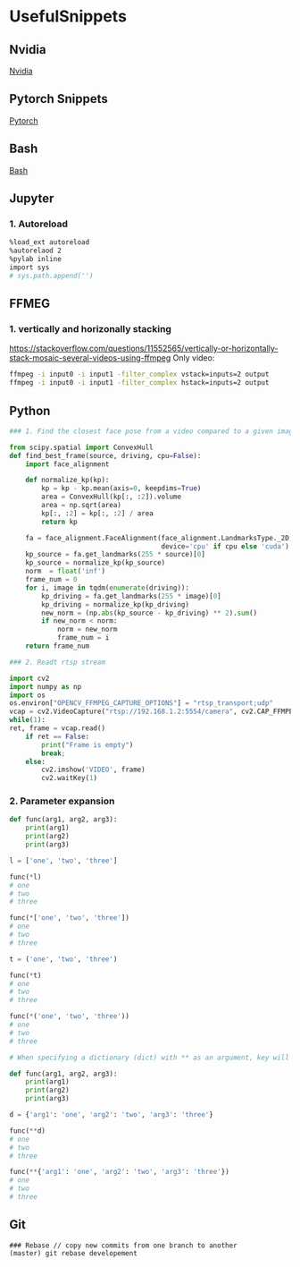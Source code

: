 # UsefulSnippets




## Nvidia
[Nvidia](./nvidia/README.md)


## Pytorch Snippets
[Pytorch](./pytorch/README.md)

## Bash
[Bash](./bash/README.md)


## Jupyter
### 1. Autoreload
```bash
%load_ext autoreload
%autorelaod 2
%pylab inline
import sys
# sys.path.append('')
```

## FFMEG
### 1. vertically and horizonally stacking
https://stackoverflow.com/questions/11552565/vertically-or-horizontally-stack-mosaic-several-videos-using-ffmpeg
Only video:
```bash
ffmpeg -i input0 -i input1 -filter_complex vstack=inputs=2 output
ffmpeg -i input0 -i input1 -filter_complex hstack=inputs=2 output
```

## Python

```python
### 1. Find the closest face pose from a video compared to a given image wiht a face

from scipy.spatial import ConvexHull
def find_best_frame(source, driving, cpu=False):
    import face_alignment

    def normalize_kp(kp):
        kp = kp - kp.mean(axis=0, keepdims=True)
        area = ConvexHull(kp[:, :2]).volume
        area = np.sqrt(area)
        kp[:, :2] = kp[:, :2] / area
        return kp

    fa = face_alignment.FaceAlignment(face_alignment.LandmarksType._2D, flip_input=True,
                                      device='cpu' if cpu else 'cuda')
    kp_source = fa.get_landmarks(255 * source)[0]
    kp_source = normalize_kp(kp_source)
    norm  = float('inf')
    frame_num = 0
    for i, image in tqdm(enumerate(driving)):
        kp_driving = fa.get_landmarks(255 * image)[0]
        kp_driving = normalize_kp(kp_driving)
        new_norm = (np.abs(kp_source - kp_driving) ** 2).sum()
        if new_norm < norm:
            norm = new_norm
            frame_num = i
    return frame_num
```

```python
### 2. Readt rtsp stream

import cv2
import numpy as np
import os
os.environ["OPENCV_FFMPEG_CAPTURE_OPTIONS"] = "rtsp_transport;udp"
vcap = cv2.VideoCapture("rtsp://192.168.1.2:5554/camera", cv2.CAP_FFMPEG)
while(1):
ret, frame = vcap.read()
    if ret == False:
        print("Frame is empty")
        break;
    else:
        cv2.imshow('VIDEO', frame)
        cv2.waitKey(1)
```

### 2. Parameter expansion
```python
def func(arg1, arg2, arg3):
    print(arg1)
    print(arg2)
    print(arg3)

l = ['one', 'two', 'three']

func(*l)
# one
# two
# three

func(*['one', 'two', 'three'])
# one
# two
# three

t = ('one', 'two', 'three')

func(*t)
# one
# two
# three

func(*('one', 'two', 'three'))
# one
# two
# three

# When specifying a dictionary (dict) with ** as an argument, key will be expanded as an argument name and value as the value of the argument. Each element will be passed as keyword arguments.

def func(arg1, arg2, arg3):
    print(arg1)
    print(arg2)
    print(arg3)

d = {'arg1': 'one', 'arg2': 'two', 'arg3': 'three'}

func(**d)
# one
# two
# three

func(**{'arg1': 'one', 'arg2': 'two', 'arg3': 'three'})
# one
# two
# three

```


## Git

```
### Rebase // copy new commits from one branch to another 
(master) git rebase developement

```

